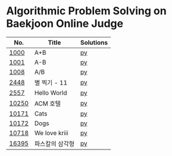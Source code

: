# Algorithmic Problem Solving on Baekjoon Online Judge

| No. | Title | Solutions |
| --- | ----- | --------- |
| [1000](https://www.acmicpc.net/problem/1000) | A+B | [py](solutions/py/1000.py) |
| [1001](https://www.acmicpc.net/problem/1001) | A-B | [py](solutions/py/1001.py) |
| [1008](https://www.acmicpc.net/problem/1008) | A/B | [py](solutions/py/1008.py) |
| [2448](https://www.acmicpc.net/problem/2448) | 별 찍기 - 11 | [py](solutions/py/2448.py) |
| [2557](https://www.acmicpc.net/problem/2557) | Hello World | [py](solutions/py/2557.py) |
| [10250](https://www.acmicpc.net/problem/10250) | ACM 호텔 | [py](solutions/py/10250.py) |
| [10171](https://www.acmicpc.net/problem/10171) | Cats | [py](solutions/py/10171.py) |
| [10172](https://www.acmicpc.net/problem/10172) | Dogs | [py](solutions/py/10172.py) |
| [10718](https://www.acmicpc.net/problem/10718) | We love kriii | [py](solutions/py/10718.py) |
| [16395](https://www.acmicpc.net/problem/16395) | 파스칼의 삼각형 | [py](solutions/py/16395.py) |
